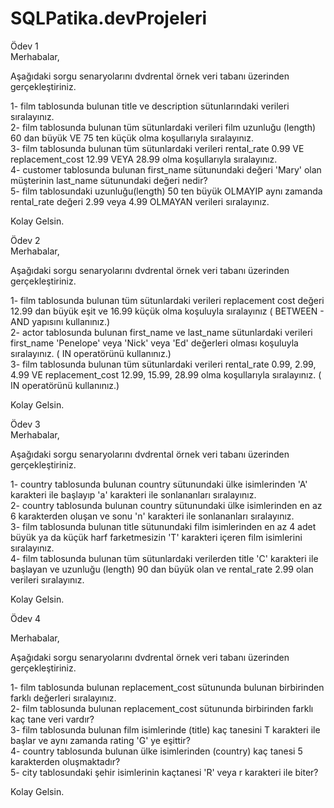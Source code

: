 # SQLPatika.devProjeleri

Ödev 1<br/>
Merhabalar,<br/>

Aşağıdaki sorgu senaryolarını dvdrental örnek veri tabanı üzerinden gerçekleştiriniz.<br/>

1- film tablosunda bulunan title ve description sütunlarındaki verileri sıralayınız.<br/>
2- film tablosunda bulunan tüm sütunlardaki verileri film uzunluğu (length) 60 dan büyük VE 75 ten küçük olma koşullarıyla sıralayınız.<br/>
3- film tablosunda bulunan tüm sütunlardaki verileri rental_rate 0.99 VE replacement_cost 12.99 VEYA 28.99 olma koşullarıyla sıralayınız.<br/>
4- customer tablosunda bulunan first_name sütunundaki değeri 'Mary' olan müşterinin last_name sütunundaki değeri nedir?<br/>
5- film tablosundaki uzunluğu(length) 50 ten büyük OLMAYIP aynı zamanda rental_rate değeri 2.99 veya 4.99 OLMAYAN verileri sıralayınız.<br/>

Kolay Gelsin.<br/>

Ödev 2<br/>
Merhabalar,<br/>

Aşağıdaki sorgu senaryolarını dvdrental örnek veri tabanı üzerinden gerçekleştiriniz.<br/>

1- film tablosunda bulunan tüm sütunlardaki verileri replacement cost değeri 12.99 dan büyük eşit ve 16.99 küçük olma koşuluyla sıralayınız ( BETWEEN - AND yapısını kullanınız.)<br/>
2- actor tablosunda bulunan first_name ve last_name sütunlardaki verileri first_name 'Penelope' veya 'Nick' veya 'Ed' değerleri olması koşuluyla sıralayınız. ( IN operatörünü kullanınız.)<br/>
3- film tablosunda bulunan tüm sütunlardaki verileri rental_rate 0.99, 2.99, 4.99 VE replacement_cost 12.99, 15.99, 28.99 olma koşullarıyla sıralayınız. ( IN operatörünü kullanınız.)<br/>

Kolay Gelsin.<br/>

Ödev 3<br/>
Merhabalar,<br/>

Aşağıdaki sorgu senaryolarını dvdrental örnek veri tabanı üzerinden gerçekleştiriniz.<br/>

1- country tablosunda bulunan country sütunundaki ülke isimlerinden 'A' karakteri ile başlayıp 'a' karakteri ile sonlananları sıralayınız.<br/>
2- country tablosunda bulunan country sütunundaki ülke isimlerinden en az 6 karakterden oluşan ve sonu 'n' karakteri ile sonlananları sıralayınız.<br/>
3- film tablosunda bulunan title sütunundaki film isimlerinden en az 4 adet büyük ya da küçük harf farketmesizin 'T' karakteri içeren film isimlerini sıralayınız.<br/>
4- film tablosunda bulunan tüm sütunlardaki verilerden title 'C' karakteri ile başlayan ve uzunluğu (length) 90 dan büyük olan ve rental_rate 2.99 olan verileri sıralayınız.<br/>

Kolay Gelsin.<br/>

Ödev 4<br/>

Merhabalar,<br/>

Aşağıdaki sorgu senaryolarını dvdrental örnek veri tabanı üzerinden gerçekleştiriniz.<br/>

1- film tablosunda bulunan replacement_cost sütununda bulunan birbirinden farklı değerleri sıralayınız.<br/>
2- film tablosunda bulunan replacement_cost sütununda birbirinden farklı kaç tane veri vardır?<br/>
3- film tablosunda bulunan film isimlerinde (title) kaç tanesini T karakteri ile başlar ve aynı zamanda rating 'G' ye eşittir?<br/>
4- country tablosunda bulunan ülke isimlerinden (country) kaç tanesi 5 karakterden oluşmaktadır?<br/>
5- city tablosundaki şehir isimlerinin kaçtanesi 'R' veya r karakteri ile biter?<br/>

Kolay Gelsin.<br/>
